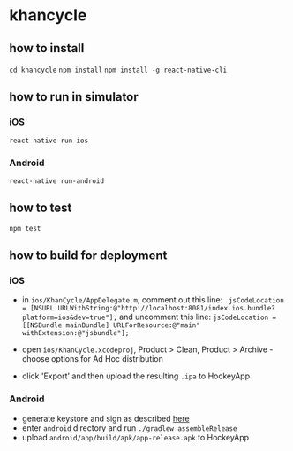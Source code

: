 # khancycle

## how to install
`cd khancycle`
`npm install`
`npm install -g react-native-cli`

## how to run in simulator
### iOS
`react-native run-ios`
### Android
`react-native run-android`

## how to test
`npm test`

## how to build for deployment
### iOS
- in `ios/KhanCycle/AppDelegate.m`, comment out this line:
` jsCodeLocation = [NSURL URLWithString:@"http://localhost:8081/index.ios.bundle?platform=ios&dev=true"];`
and uncomment this line:
`jsCodeLocation = [[NSBundle mainBundle] URLForResource:@"main" withExtension:@"jsbundle"];`

- open `ios/KhanCycle.xcodeproj`, Product > Clean, Product > Archive - choose options for Ad Hoc distribution
- click 'Export' and then upload the resulting `.ipa` to HockeyApp

### Android
- generate keystore and sign as described [here](https://facebook.github.io/react-native/docs/signed-apk-android.html)
- enter `android` directory and run `./gradlew assembleRelease`
- upload `android/app/build/apk/app-release.apk` to HockeyApp
